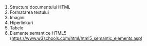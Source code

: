 1. Structura documentului HTML
2. Formatarea textului
3. Imagini
4. Hiperlinkuri
5. Tabele
6. Elemente semantice HTML5 (https://www.w3schools.com/html/html5_semantic_elements.asp)
